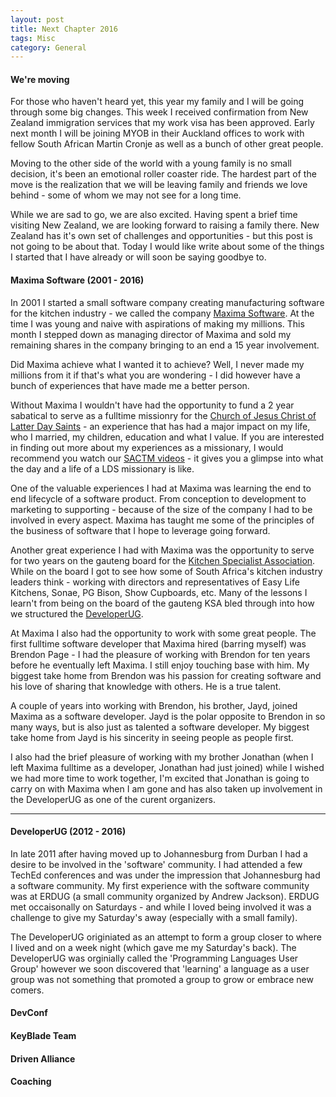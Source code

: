 ```yaml
---
layout: post
title: Next Chapter 2016
tags: Misc
category: General
---
```

#### We're moving ####

For those who haven't heard yet, this year my family and I will be going through some big changes. This week I received confirmation from New Zealand immigration services that my work visa has been approved. Early next month I will be joining MYOB in their Auckland offices to work with fellow South African Martin Cronje as well as a bunch of other great people.

Moving to the other side of the world with a young family is no small decision, it's been an emotional roller coaster ride. The hardest part of the move is the realization that we will be leaving family and friends we love behind - some of whom we may not see for a long time.  

While we are sad to go, we are also excited. Having spent a brief time visiting New Zealand, we are looking forward to raising a family there. New Zealand has it's own set of challenges and opportunities - but this post is not going to be about that. Today I would like write about some of the things I started that I have already or will soon be saying goodbye to. 

#### Maxima Software (2001 - 2016) ####

In 2001 I started a small software company creating manufacturing software for the kitchen industry - we called the company [Maxima Software](http://www.maximasoftware.co.za/). At the time I was young and naive with aspirations of making my millions. This month I stepped down as managing director of Maxima and sold my remaining shares in the company bringing to an end a 15 year involvement. 

Did Maxima achieve what I wanted it to achieve? Well, I never made my millions from it if that's what you are wondering - I did however have a bunch of experiences that have made me a better person. 

Without Maxima I wouldn't have had the opportunity to fund a 2 year sabatical to serve as a fulltime missionry for the [Church of Jesus Christ of Latter Day Saints](https://www.lds.org) - an experience that has had a major impact on my life, who I married, my children, education and what I value. If you are interested in finding out more about my experiences as a missionary, I would recommend you watch our [SACTM videos](https://www.youtube.com/playlist?list=PLlplFqcQps0kZ9VmvGtDHRRkPXObGbQyq) - it gives you a glimpse into what the day and a life of a LDS missionary is like.  

One of the valuable experiences I had at Maxima was learning the end to end lifecycle of a software product. From conception to development to marketing to supporting - because of the size of the company I had to be involved in every aspect. Maxima has taught me some of the principles of the business of software that I hope to leverage going forward.

Another great experience I had with Maxima was the opportunity to serve for two years on the gauteng board for the [Kitchen Specialist Association](http://www.ksa.co.za/). While on the board I got to see how some of South Africa's kitchen industry leaders think - working with directors and representatives of Easy Life Kitchens, Sonae, PG Bison, Show Cupboards, etc. Many of the lessons I learn't from being on the board of the gauteng KSA bled through into how we structured the [DeveloperUG](www.developerug.org.za).

At Maxima I also had the opportunity to work with some great people. The first fulltime software developer that Maxima hired (barring myself) was Brendon Page - I had the pleasure of working with Brendon for ten years before he eventually left Maxima. I still enjoy touching base with him. My biggest take home from Brendon was his passion for creating software and his love of sharing that knowledge with others. He is a true talent.

A couple of years into working with Brendon, his brother, Jayd, joined Maxima as a software developer. Jayd is the polar opposite to Brendon in so many ways, but is also just as talented a software developer. My biggest take home from Jayd is his sincerity in seeing people as people first. 

I also had the brief pleasure of working with my brother Jonathan (when I left Maxima fulltime as a developer, Jonathan had just joined) while I wished we had more time to work together, I'm excited that Jonathan is going to carry on with Maxima when I am gone and has also taken up involvement in the DeveloperUG as one of the curent organizers.

--------------------------------------------------------------------------------

#### DeveloperUG (2012 - 2016) ####

In late 2011 after having moved up to Johannesburg from Durban I had a desire to be involved in the 'software' community. I had attended a few TechEd conferences and was under the impression that Johannesburg had a software community. My first experience with the software community was at ERDUG (a small community organized by Andrew Jackson). ERDUG met occaisonally on Saturdays - and while I loved being involved it was a challenge to give my Saturday's away (especially with a small family).

The DeveloperUG originiated as an attempt to form a group closer to where I lived and on a week night (which gave me my Saturday's back). The DeveloperUG was orginially called the 'Programming Languages User Group' however we soon discovered that 'learning' a language as a user group was not something that promoted a group to grow or embrace new comers.

#### DevConf ####


#### KeyBlade Team ####

#### Driven Alliance ####


#### Coaching ####
